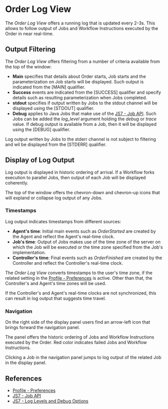 # Order Log View

The *Order Log View* offers a running log that is updated every 2-3s. This allows to follow output of Jobs and Workflow Instructions executed by the Order in near real-time.

## Output Filtering

The *Order Log View* offers filtering from a number of criteria available from the top of the window:

- **Main** specifies that details about Order starts, Job starts and the parameterization on Job starts will be displayed. Such output is indicated from the [MAIN] qualifier.
- **Success** events are indicated from the [SUCCESS] qualifier and specify details such as resulting parameterization when Jobs completed.
- **stdout** specifies if output written by Jobs to the stdout channel will be displayed using the [STDOUT] qualifier.
- **Debug** applies to Java Jobs that make use of the [JS7 - Job API](https://kb.sos-berlin.com/display/JS7/JS7+-+Job+API). Such Jobs can be added the *log_level* argument holding the *debug*  or *trace* value. If debug output is available from a Job, then it will be displayed using the [DEBUG] qualifier.

Log output written by Jobs to the stderr channel is not subject to filtering and wil be displayed from the [STDERR] qualifier.

## Display of Log Output

Log output is displayed in historic ordering of arrival. If a Workflow forks execution to parallel Jobs, then output of each Job will be displayed coherently.

The top of the window offers the chevron-down and chevron-up icons that will expland or collapse log output of any Jobs.

### Timestamps

Log output indicates timestamps from different sources:

- **Agent's time**: Initial main events such as *OrderStarted* are created by the Agent and reflect the Agent's real-time clock.
- **Job's time**: Output of Jobs makes use of the time zone of the server on which the Job will be executed or the time zone specified from the Job's implementation.
- **Controller's time**: Final events such as *OrderFinished* are created by the Controller and reflect the Controller's real-time clock.

The *Order Log View* converts timestamps to the user's time zone, if the related setting in the [Profile - Preferences](/profile-preferences) is active. Other than that, the Controller's and Agent's time zones will be used.

If the Controller's and Agent's real-time clocks are not synchronized, this can result in log output that suggests time travel.

### Navigation

On the right side of the display panel users find an arrow-left icon that brings forward the navigation panel.

The panel offers the historic ordering of Jobs and Workflow Instructions executed by the Order. Red color indicates failed Jobs and Workflow Instructions.

Clicking a Job in the navigation panel jumps to log output of the related Job in the display panel.

## References

- [Profile - Preferences](/profile-preferences)
- [JS7 - Job API](https://kb.sos-berlin.com/display/JS7/JS7+-+Job+API)
- [JS7 - Log Levels and Debug Options](https://kb.sos-berlin.com/display/JS7/JS7+-+Log+Levels+and+Debug+Options)
